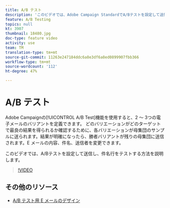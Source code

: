 ```yaml
---
title: A/B テスト
description: 'このビデオでは、Adobe Campaign StandardでA/Bテストを設定して送信し、件名をテストする方法を説明します。 '
feature: A/B Testing
topics: null
kt: 3907
thumbnail: 18480.jpg
doc-type: feature video
activity: use
team: TM
translation-type: tm+mt
source-git-commit: 11263e247184ddc6a8e3df6a8ed0899907fbb366
workflow-type: tm+mt
source-wordcount: '112'
ht-degree: 47%

---
```



# A/B テスト

Adobe Campaignの[!UICONTROL A/B Test]機能を使用すると、2 ～ 3つの電子メールのバリアントを定義できます。 どのバリエーションがどのターゲットで最良の結果を得られるか確認するために、各バリエーションが母集団のサンプルに送られます。結果が明確になったら、勝者バリアントが残りの母集団に送信されます。E メールの内容、件名、送信者を変更できます。

このビデオでは、A/Bテストを設定して送信し、件名行をテストする方法を説明します。

>[!VIDEO](https://video.tv.adobe.com/v/18480?quality=12)

## その他のリソース

* [A/B テスト用 E メールのデザイン](https://docs.adobe.com/help/en/campaign-standard/using/communication-channels/email-messages/designing-an-a-b-test-email.html)
